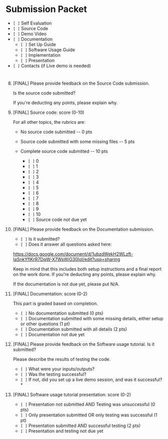 # Submission Packet

* `[ ]` Self Evaluation
* `[ ]` Source Code
* `[ ]` Demo Video
* `[ ]` Documentation
  * `[ ]` Set Up Guide
  * `[ ]` Software Usage Guide
  * `[ ]` Implementation
  * `[ ]` Presentation
* `[ ]` Contacts (if Live demo is needed)


# 

8. [FINAL] Please provide feedback on the Source Code submission. 
    
    Is the source code submitted? 

    If you're deducting any points, please explain why.


9. [FINAL] Source code: score (0-10)

    For all other topics, the rubrics are:
    * No source code submitted -- 0 pts
    * Source code submitted with some missing files -- 5 pts
    * Complete source code submitted -- 10 pts

      * `[ ]` 0
      * `[ ]` 1
      * `[ ]` 2
      * `[ ]` 3
      * `[ ]` 4
      * `[ ]` 5
      * `[ ]` 6
      * `[ ]` 7
      * `[ ]` 8
      * `[ ]` 9
      * `[ ]` 10
      * `[ ]` Source code not due yet


10. [FINAL] Please provide feedback on the Documentation submission. 

    * `[ ]` Is it submitted? 
    * `[ ]` Does it answer all questions asked here:

    https://docs.google.com/document/d/1ubzdWekH2WLzft-IaSnkYflKrR7DqW-X7WsWiG30loI/edit?usp=sharing

    Keep in mind that this includes both setup instructions and a final report on the work done. If you're deducting any points, please explain why.

    If the documentation is not due yet, please put N/A.

11. [FINAL] Documentation: score (0-2)

    This part is graded based on completion.

    * `[ ]` No documentation submitted (0 pts)
    * `[ ]` Documentation submitted with some missing details, either setup or other questions (1 pt)
    * `[ ]` Documentation submitted with all details (2 pts)
    * `[ ]` Documentation not due yet

12. [FINAL] Please provide feedback on the Software usage tutorial. Is it submitted?

    Please describe the results of testing the code. 
    * `[ ]` What were your inputs/outputs? 
    * `[ ]` Was the testing successful? 
    * `[ ]` If not, did you set up a live demo session, and was it successful? *

13. [FINAL] Software usage tutorial presentation: score (0-2)

    * `[ ]` Presentation not submitted AND Testing was unsuccessful (0 pts)
    * `[ ]` Only presentation submitted OR only testing was successful (1 pt)
    * `[ ]` Presentation submitted AND successful testing (2 pts)
    * `[ ]` Presentation and testing not due yet

